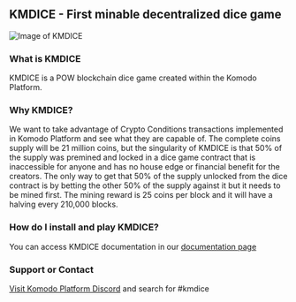 ## KMDICE - First minable decentralized dice game

![Image of KMDICE](https://ip.bitcointalk.org/?u=http%3A%2F%2Fi.imgur.com%2Ff5PLWof.png&t=594&c=RB3ufBt4HYrqeQ)

### What is KMDICE

KMDICE is a POW blockchain dice game created within the Komodo Platform.

### Why KMDICE?

We want to take advantage of Crypto Conditions transactions implemented in Komodo Platform and see what they are capable of. The complete coins supply will be 21 million coins, but the singularity of KMDICE is that 50% of the supply was premined and locked in a dice game contract that is inaccessible for anyone and has no house edge or financial benefit for the creators. The only way to get that 50% of the supply unlocked from the dice contract is by betting the other 50% of the supply against it but it needs to be mined first. The mining reward is 25 coins per block and it will have a halving every 210,000 blocks. 

### How do I install and play KMDICE?

You can access KMDICE documentation in our [documentation page](http://docs.kmdice.bet)

### Support or Contact

[Visit Komodo Platform Discord](https://discord.gg/guDVZm) and search for #kmdice 


